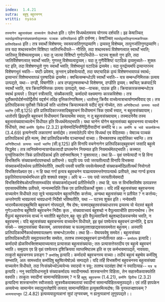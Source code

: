 ```yaml
---
index:  1.4.21
sutra:  बहुषु बहुवचनम्
vritti:  nyasa
---
```


`तस्यानेन बहुत्वसंख्या वाच्यत्वेन विधीयते` इति। एतेन विध्यर्थतामस्य योगस्य दर्शयति।
इह केषाञ्चित् `स्वार्थद्रव्यलिङ्गसंख्याकर्माद्यात्मकः पञ्चकः प्रातिपदिकार्थः` इति दर्सनम्। केषाञ्चित् `स्वार्थद्रव्यलिङ्गात्मकस्त्रिकः प्रातिपदिकार्थः` इति। तत्र स्वार्थो विशेषणम्; स्वरूपजातिगुणद्रव्याणि। द्रव्यस्तु विशेष्यम्, तत्पुनर्जातिगुणद्रव्याणि। तत्र यदा शब्दस्वरूपेण विशिष्टा जातिरभिधीयते-- गौरिति, तदा शब्दस्वरूपं विशेषणत्वात् स्वार्थो भवति; जातिस्तु विशेष्यत्वाद्द्रव्यम्। यदा तु जात्या विशिष्टो गुणोऽभिधीते-- पटस्य शुक्लो गुण इति, तदा जातिर्विशेषणत्वात् स्वार्थो भवति; गुणस्तु विशेष्यत्वाद्द्रव्यम्। यदा तु गुणैर्विशिष्टं पटादिकं द्रव्यमुच्यते-- शुक्लः पट इति, तदा विशेषणभूतो गुणः स्वार्थो भवति; विशेष्यभूतं पटादिकं द्रव्यमेव। यदा पुनर्द्रव्यमपि द्रव्यान्तरस्य विशेषणभूतं भवति-- यष्टीः प्रवेशय, कुन्तान् प्रवेशयेत्यादौ, तदा यष्ट्यादिकं द्रव्यं विशेषणभावापन्नं स्वार्थः; द्रव्यान्तरं विशेष्यभावापन्नं पुरुषादिकं द्रव्यमेव। क्वचित्सम्बन्धोऽपि स्वार्थो भवति-- यत्र सम्बन्धनिमित्तकः प्रत्यय उत्पद्यते, यथा-- दण्डी, विषाणीति। अत्र दण्डपुरुषसम्बन्धो विशेषणम्, दण्डीति द्रव्यम्। क्वचित् क्र#याÊपि स्वार्थो भवति, यत्र क्रियानिमित्तकः प्रत्ययः उत्पद्यते, यथा--पाचकः, पाठक इति। क्रियाकारकसम्बन्धोऽत्र स्वार्थ इत्यपरे। लिङ्गं स्त्रीत्वादि, संख्यैकत्वादि, कर्मादयो वक्ष्यमाणाः कारकविशेषाः। तत्र पूर्वोक्तयोर्दर्शनयोर्द्वितीयं यद्दर्शनं तदिह वृत्तिकारेणाश्रितम्।
धातोस्तु क्रियैव वाच्येत्यत्राचार्याणामविवाद एव। तत्र प्रातिपदिकस्य पूर्वोक्ते त्रिकेऽर्थे सति धातोश्च क्रियात्मकत्वे यदीदं सूत्रं नोच्येत, ततः `अनिर्दिष्टार्थाः प्रत्ययाः स्वार्थे भवन्ति` (सी.वृ.125) इति प्रातिपदिकाज्जसादिबहुवचनं विधीयमानं त्रिक एवार्थे स्यात्, न बहुत्वसंख्यायाम्। धातोरपि झिप्रभृति बहुवचनं विधीयमानं क्रियायामेव स्यात्; न तु बहुत्वसंख्यायाम्। तस्मादनेनैव तस्य बहुत्वसंख्यावाच्यत्वेन विधीयत इति विध्यर्थमेतद्भवति। यथा चानेन योगेन बहुत्वसंख्या बहुवचनस्य वाच्यत्वेन विधीयते, तथा `कर्मणि द्वितीया` (2.3.2) इत्येवमादिभिर्योगैर्द्वितीयादीनां कर्मादि च। `लः कर्मणि च भावे चाकर्मकेभ्यः` (3.4.69) इत्यनेनापि लकाराणां कर्माद्येव। तस्मादेतेऽपि योगा विध्यर्था एव वेदितव्याः।
येषाञ्च पञ्चकं प्रातिपदिकार्थ इति मतम्, तेषां प्रातिपदिकस्यैव पञ्चाप्यर्था वाच्याः। विभक्तयश्च तद्दयोतिका भवन्ति। तत्र `अनिर्दिष्टार्थाः प्रत्ययाः स्वार्थे भवन्ति` (सी.वृ.125) इति विनापि वचनेनानेन प्रातिपदिकाद्बहुवचनं जसादि बहुत्वे सिद्धमेव। तत्र त्वनियमेनान्यत्राप्येकत्वादौ प्राप्तमनेन नियम्यत इति नियमार्थमेतद्भवति।
कस्मात् पुनर्वृत्तिकारेण त्रिकं प्रातिपदिकार्थ इति दर्शनमाश्रितम् ? युक्तत्वात्। तथा हि-- वृक्षं पश्येत्यादौ न हि विना विभक्तिभिः संख्याकर्मादयश्चार्थाः प्रतीयन्ते। यद्यपि पयः पयो जरयतीत्यादौ विनापि विभक्त्या संख्याकर्मादेरर्थस्य प्रतीतिर्भवतीति, तथापि पयसी पयांसि पयसेत्येवमादौ संख्याकर्मादिप्रतीत्यर्थं नियोगतो विभक्तिरपेक्ष्यत एव। न हि यथा गर्गा इत्यत्र बहुवचनेन यञ्प्रत्ययमन्तरेणापत्यार्थः प्रतीयते, तथा गार्ग्य इत्यत्र प्रकृतिरेवापत्यार्थमभिधत्त इति शक्यते वक्तुम। अपि च -- पयः पयो जरयतीत्येवमादौ विभक्तिविशेषओत्पत्तिसामर्थ्यादेव संख्याकर्माद्यर्थ्स्य प्रतीतिर्भवति। तथा हि, यतः स विभक्तिविशेष उत्पन्नस्त्त एवासावर्थविशेषः प्रतीयते, नान्यस्मादिति त्रिक एव प्रातिपदिकार्थो युक्तः।
यदि तर्हि बहुत्वसंख्या बहुवचनस्य वाच्यत्वेन विधीयते तदा सूत्रे भावप्रत्ययेन बहुत्वनिर्देशः कर्त्तव्यः, अन्यथा बहुत्वसंख्या न प्रतीयेत ? न कर्त्तव्यः; अन्तरेणापि भावप्रत्ययं भावप्रधानो निर्देशो भविष्यतीति, यथा -- पटस्य शुक्ल इति। नन्वेवमपि भादस्यैकत्वाद्बहुष्विति बहुवचनं नोपपद्यते, नैष दोषः; यस्माद्बहुतवसंख्याधारस्य द्रव्यस्य यो भेदस्तं बहुत्वे गुणेऽध्यारोप्य बहुष्विति बहुवचनेन निर्देशः कृतः , संख्यावाच्ययं बहुशब्दो न वैपुल्यवाचीति ज्ञापनार्थश्च। तेन वैपुल्यं बहुवचनस्य वाच्यं न भवतीति बहुरोदनः,बहुः सूप इति वैपुल्यवाचिनो बहुशब्दादेकवचनमेव भवति, न बहुवचनम्।
यदि बहुत्वसंख्या बहुवचनस्य वाच्यत्वेन विधीयते, इह वृक्षं पश्येत्यत्र बहुवचनं प्राप्नोति, द्वे ह्यत्र संख्ये-- समुदायसंख्या चैकत्वम्, अवयवसंख्या च फलमूलशाखाद्यवयवसमवेता बहुत्वम्। अस्यापि प्रातिपदिकार्थेनैकार्थसमवायलक्षणः सम्बन्धोऽस्त्येव। तथा हि-- येष्वयववेषु समवेत। बहुत्वसंख्या प्रातिपदिकार्थोऽपि समुदायस्तत्रैव समवेतः, ततश्च तस्माद्बहुवचनं प्राप्नोतीत्यत आह-- `कर्मादयः` इत्यादि। कर्मादयो ह्येकविभक्तिशब्दवाच्यत्वात् प्रत्यासन्ना बहुत्वसंख्यायाः; ततः प्रत्यासत्तेस्तदीय एव बहुत्वे बहुवचनं भवति। समुदाय एव हि वृक्षं पश्येत्यत्र दृशिक्रियया व्याप्तमिष्टतम इति स एव कर्मभावमापद्यते, नावयवाः, तत्कुतो बहुवचनस्य प्रसङ्ग ? `कर्मादिषु` इत्यादि। कर्मादयो बहुवचनस्य वाच्याः। तदीयं बहुत्वं बहुष्वेव कर्मदिषु सम्भवति, अतः सामर्थ्यात् कर्मादिषु बहुष्वित्येषोऽर्थः सम्पद्यते।
यदि तर्हि विभक्तीनां बहुवचनस्य बहुत्वसंख्या वाच्यत्वेन विधीयते, तदा निःसंख्येभ्योऽव्ययेभ्यः स्वादयो न स्युः; ततश्च पदसंज्ञा तेषां न स्यादित्याह-- `यत्र च` इत्यादि। ननु स्वादिविधानसूत्रे संख्याकर्मादयः स्वादीनामर्थाः शास्त्रान्तरेण विहिताः, तेन सहास्यैकवाक्यतेति वक्ष्यति। तत्कुतः स्वादीनां सामान्यविहितत्वम् ? न हि `बहुषु बहुवचनम` (1.4.21), `कर्मणि द्वितीया` (2.3.2) इत्यादिना शास्त्रान्तरेण स्वौजसादेः सूत्रस्यैकवाक्यतायां स्वादीनां सामान्यविहितत्वमुपपद्यते। एवं तर्हि ज्ञापकेन अव्ययेभ्यः सामान्येन स्वाद्युत्पत्तेर्ज्ञापि तत्वात् सामान्यविहिता इत्युक्तमित्यदोषः; किं पुनस्तज्ज्ञापकम् ? `अव्ययादाप्सुपः` (2.4.82) इत्यव्ययादुत्पन्नानां सुपां लृग्ववचम्, न ह्यनुत्पन्नानां लुगुपपद्यते।।

